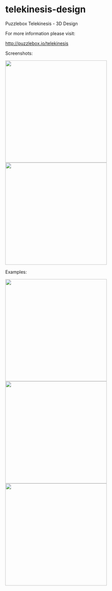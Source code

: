 # telekinesis-design
Puzzlebox Telekinesis - 3D Design


For more information please visit:

http://puzzlebox.io/telekinesis


Screenshots:

<img src="https://puzzlebox.io/wp-content/uploads/2016/04/Screen-Shot-2016-01-20-at-1.34.58-PM.png" width="320">

<img src="https://puzzlebox.io/wp-content/uploads/2016/04/Screen-Shot-2016-01-20-at-1.19.20-PM.png" width="320">


Examples:

<img src="https://puzzlebox.io/wp-content/uploads/2016/04/20160120_123529.rcs_.jpg" width="320">

<img src="https://puzzlebox.io/wp-content/uploads/2016/04/DSC_0050.bcs_.jpg" width="320">

<img src="https://puzzlebox.io/wp-content/uploads/2016/04/DSC_0054.bcs_.jpg" width="320">
